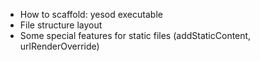 * How to scaffold: yesod executable
* File structure layout
* Some special features for static files (addStaticContent, urlRenderOverride)
